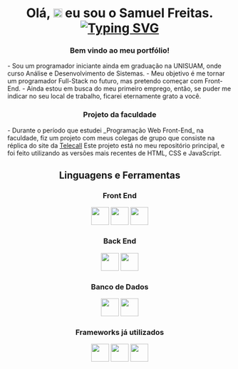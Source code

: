 <h1 align="center"> Olá, <img src="https://media.giphy.com/media/hvRJCLFzcasrR4ia7z/giphy.gif" width="20px"/> eu sou o Samuel Freitas.
 <br>
<a href="https://git.io/typing-svg"><img src="https://readme-typing-svg.demolab.com?font=Fira+Code&pause=1000&color=32F0FF&center=true&vCenter=true&random=false&width=435&lines=Front%2C+Back+and+Mobile+Developer" alt="Typing SVG" /></a>

<h3 align="center">Bem vindo ao meu portfólio! </h3>
 -  Sou um programador iniciante ainda em graduação na UNISUAM, onde curso Análise e Desenvolvimento de Sistemas.
 -  Meu objetivo é me tornar um programador Full-Stack no futuro, mas pretendo começar com Front-End.
 - Ainda estou em busca do meu primeiro emprego, então, se puder me indicar no seu local de trabalho, ficarei eternamente grato a você.

<h3 align="center">Projeto da faculdade</h3>
- Durante o período que estudei _Programação Web Front-End_ na faculdade, fiz um projeto com meus colegas de grupo que consiste na réplica do site da 
<a href="https://www.telecall.com">Telecall</a>
Este projeto está no meu repositório principal, e foi feito utilizando as versões mais recentes de HTML, CSS e JavaScript.

<h2 align="center">Linguagens e Ferramentas</h2>
  <h3 align="center">Front End</h3>
  <p align="center">
    <img height="40" width="40" src="https://cdn.simpleicons.org/css3/32f0ff" /> 
    <img height="40" width="40" src="https://cdn.simpleicons.org/html5/32f0ff"/> 
    <img height="40" width="40" src="https://cdn.simpleicons.org/javascript/32f0ff"/> 
    </p>
  
  <h3 align="center">Back End</h3>
  <p align="center">
    <img height="40" width="40" src="https://cdn.simpleicons.org/nodedotjs/32f0ff"/> 
    <img height="40" width="40" src="https://cdn.simpleicons.org/typescript/32f0ff"/>        
  </p>
  
  <h3 align="center">Banco de Dados</h3>
  <p align="center">
   <img height="40" width="40" src="https://cdn.simpleicons.org/mysql/32f0ff"/>   
   <img height="40" width="40" src="https://cdn.simpleicons.org/php/32f0ff"/> 
  </p>

<h3 align="center">Frameworks já utilizados</h3>
<p align="center">
<img height="40" width="40" src="https://cdn.simpleicons.org/bootstrap/32f0ff"/>
 <img height="40" width="40" src="https://cdn.simpleicons.org/ionic/32f0ff"/> 
 <img height="40" width="40" src="https://cdn.simpleicons.org/angular/32f0ff"/>
</p>

